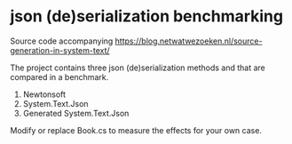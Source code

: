 # json (de)serialization benchmarking

Source code accompanying https://blog.netwatwezoeken.nl/source-generation-in-system-text/

The project contains three json (de)serialization methods and that are compared in a benchmark.

1. Newtonsoft
2. System.Text.Json
3. Generated System.Text.Json

Modify or replace Book.cs to measure the effects for your own case.